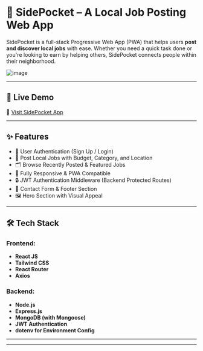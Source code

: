 # 💼 SidePocket – A Local Job Posting Web App

SidePocket is a full-stack Progressive Web App (PWA) that helps users **post and discover local jobs** with ease. Whether you need a quick task done or you're looking to earn by helping others, SidePocket connects people within their neighborhood.

![image](https://github.com/user-attachments/assets/8e3c8ae4-e3e4-40d1-86b1-af8e9d8c7b22)


---

## 🚀 Live Demo

🔗 [Visit SidePocket App](https://sidepocket.vercel.app)

---

## ✨ Features

- 🔐 User Authentication (Sign Up / Login)
- 📮 Post Local Jobs with Budget, Category, and Location
- 🗂️ Browse Recently Posted & Featured Jobs
- 📱 Fully Responsive & PWA Compatible
- 🔒 JWT Authentication Middleware (Backend Protected Routes)
- 💌 Contact Form & Footer Section
- 🖼️ Hero Section with Visual Appeal

---

## 🛠️ Tech Stack

### Frontend:
- **React JS**
- **Tailwind CSS**
- **React Router**
- **Axios**

### Backend:
- **Node.js**
- **Express.js**
- **MongoDB (with Mongoose)**
- **JWT Authentication**
- **dotenv for Environment Config**

---


---

